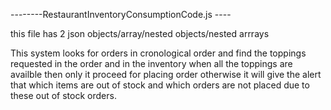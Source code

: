 --------RestaurantInventoryConsumptionCode.js ----

this file has 2 json objects/array/nested objects/nested arrrays

This system looks for orders in cronological order and find the toppings requested in the order and  in the inventory when all the toppings are availble  then only it proceed for placing order otherwise it will give the alert that which items are out of stock and which orders are not placed due to these out of stock orders.


